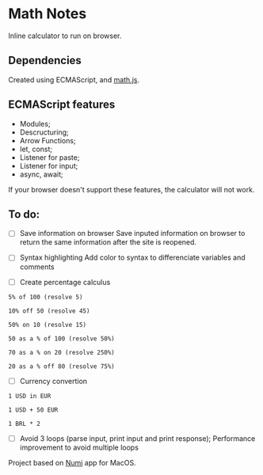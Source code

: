 # Math Notes
Inline calculator to run on browser.

## Dependencies
Created using ECMAScript, and [math.js](https://mathjs.org/).

## ECMAScript features
- Modules;
- Descructuring;
- Arrow Functions;
- let, const;
- Listener for paste;
- Listener for input;
- async, await;

If your browser doesn't support these features, the calculator will not work.

## To do:
- [ ] Save information on browser
Save inputed information on browser to return the same information after the site is reopened.

- [ ] Syntax highlighting
Add color to syntax to differenciate variables and comments 

- [ ] Create percentage calculus
```
5% of 100 (resolve 5)

10% off 50 (resolve 45)

50% on 10 (resolve 15)

50 as a % of 100 (resolve 50%)

70 as a % on 20 (resolve 250%)

20 as a % off 80 (resolve 75%)
```
- [ ] Currency convertion
```
1 USD in EUR

1 USD + 50 EUR

1 BRL * 2
```

- [ ] Avoid 3 loops (parse input, print input and print response);
Performance improvement to avoid multiple loops

Project based on [Numi](https://numi.app/) app for MacOS.
